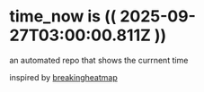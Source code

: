 # time_now is (( 2025-09-27T03:00:00.811Z ))

an automated repo that shows the currnent time

inspired by [breakingheatmap](https://github.com/breakingheatmap/breakingheatmap)